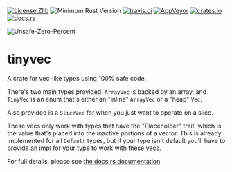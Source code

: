[![License:Zlib](https://img.shields.io/badge/License-Zlib-brightgreen.svg)](https://opensource.org/licenses/Zlib)
![Minimum Rust Version](https://img.shields.io/badge/Min%20Rust-1.36-green.svg)
[![travis.ci](https://travis-ci.org/Lokathor/tinyvec.svg?branch=master)](https://travis-ci.org/Lokathor/tinyvec)
[![AppVeyor](https://ci.appveyor.com/api/projects/status/wfnu1tyudka6jbk1/branch/master?svg=true)](https://ci.appveyor.com/project/Lokathor/tinyvec/branch/master)
[![crates.io](https://img.shields.io/crates/v/tinyvec.svg)](https://crates.io/crates/tinyvec)
[![docs.rs](https://docs.rs/tinyvec/badge.svg)](https://docs.rs/tinyvec/)

![Unsafe-Zero-Percent](https://img.shields.io/badge/Unsafety-0%25-brightgreen.svg)

# tinyvec

A crate for vec-like types using 100% safe code.

There's two main types provided: `ArrayVec` is backed by an array, and `TinyVec`
is an enum that's either an "inline" `ArrayVec` or a "heap" `Vec`.

Also provided is a `SliceVec` for when you just want to operate on a slice.

These vecs only work with types that have the "Placeholder" trait, which is the
value that's placed into the inactive portions of a vector. This is already
implemented for all `Default` types, but if your type isn't default you'll have
to provide an impl for your type to work with these vecs.

For full details, please see [the docs.rs documentation](https://docs.rs/tinyvec/)
